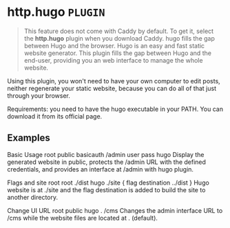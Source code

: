 # http.hugo  `PLUGIN`
> This feature does not come with Caddy by default. To get it, select the **http.hugo** plugin when you download Caddy.
hugo fills the gap between Hugo and the browser. Hugo is an easy and fast static website generator. This plugin fills the gap between Hugo and the end-user, providing you an web interface to manage the whole website.

Using this plugin, you won't need to have your own computer to edit posts, neither regenerate your static website, because you can do all of that just through your browser.

Requirements: you need to have the hugo executable in your PATH. You can download it from its official page.

## Examples
Basic Usage
root      public
basicauth /admin user pass
hugo
Display the generated website in public, protects the /admin URL with the defined credentials, and provides an interface at /admin with hugo plugin.

Flags and site root
root ./dist
hugo ./site {
    flag destination ../dist
}
Hugo website is at ./site and the flag destination is added to build the site to another directory.

Change UI URL
root  public
hugo  .   /cms
Changes the admin interface URL to /cms while the website files are located at . (default).